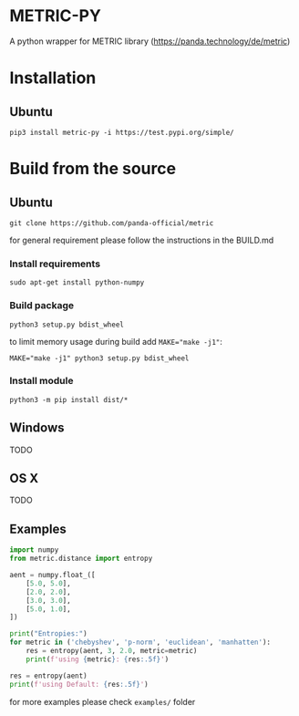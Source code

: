 # METRIC-PY
A python wrapper for METRIC library (https://panda.technology/de/metric)
# Installation
## Ubuntu
```
pip3 install metric-py -i https://test.pypi.org/simple/
```

# Build from the source
## Ubuntu
```
git clone https://github.com/panda-official/metric
```
for general requirement please follow the instructions in the BUILD.md
### Install requirements
```
sudo apt-get install python-numpy
```
### Build package
```
python3 setup.py bdist_wheel
```

to limit memory usage during build add `MAKE="make -j1"`:

```
MAKE="make -j1" python3 setup.py bdist_wheel
```

### Install module
```
python3 -m pip install dist/*
```
## Windows
TODO
## OS X
TODO
## Examples

```python
import numpy
from metric.distance import entropy

aent = numpy.float_([
    [5.0, 5.0],
    [2.0, 2.0],
    [3.0, 3.0],
    [5.0, 1.0],
])

print("Entropies:")
for metric in ('chebyshev', 'p-norm', 'euclidean', 'manhatten'):
    res = entropy(aent, 3, 2.0, metric=metric)
    print(f'using {metric}: {res:.5f}')

res = entropy(aent)
print(f'using Default: {res:.5f}')
```
for more examples please check `examples/` folder